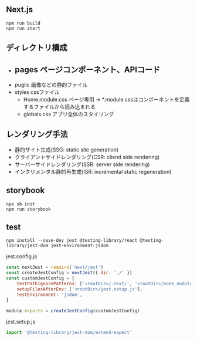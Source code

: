 ## Next.js

```
npm run build
npm run start
```

## ディレクトリ構成
- pages ページコンポーネント、APIコード
    - 
- puglic 画像などの静的ファイル
- styles cssファイル
    - Home.module.css ページ専用 -> *.module.cssはコンポーネントを定義するファイルから読み込まれる
    - globals.css アプリ全体のスタイリング
    
## レンダリング手法
- 静的サイト生成(SSG: static site generation)
- クライアントサイドレンダリング(CSR: cliend side rendering)
- サーバーサイドレンダリング(SSR: server side rendering)
- インクリメンタル静的再生成(ISR: incremental static regeneration)

## storybook
```
npx sb init
npm run storybook
```

## test
```
npm install --save-dev jest @testing-library/react @testing-library/jest-dom jest-environment-jsdom
```

jest.config.js
```js
const nextJest = require('next/jest')
const createJestConfig = nextJest({ dir: './' })
const customJestConfig = {
	testPathIgnorePatterns: ['<rootDir>/.next/', '<rootDir>/node_modules/'],
	setupFilesAfterEnv: ['<rootDir>/jest.setup.js'],
	testEnvironment: 'jsdom',
}

module.exports = createJestConfig(customJestConfig)
```

jest.setup.js
```js
import '@testing-library/jest-dom/extend-expect'
```